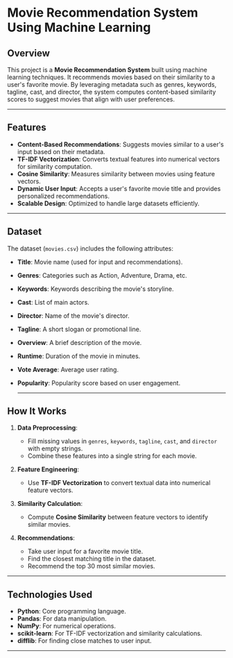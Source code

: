 # **Movie Recommendation System Using Machine Learning**

## **Overview**
This project is a **Movie Recommendation System** built using machine learning techniques. It recommends movies based on their similarity to a user's favorite movie. By leveraging metadata such as genres, keywords, tagline, cast, and director, the system computes content-based similarity scores to suggest movies that align with user preferences.

---

## **Features**
- **Content-Based Recommendations**: Suggests movies similar to a user's input based on their metadata.
- **TF-IDF Vectorization**: Converts textual features into numerical vectors for similarity computation.
- **Cosine Similarity**: Measures similarity between movies using feature vectors.
- **Dynamic User Input**: Accepts a user's favorite movie title and provides personalized recommendations.
- **Scalable Design**: Optimized to handle large datasets efficiently.

---

## **Dataset**
The dataset (`movies.csv`) includes the following attributes:
- **Title**: Movie name (used for input and recommendations).
- **Genres**: Categories such as Action, Adventure, Drama, etc.
- **Keywords**: Keywords describing the movie's storyline.
- **Cast**: List of main actors.
- **Director**: Name of the movie's director.
- **Tagline**: A short slogan or promotional line.
- **Overview**: A brief description of the movie.
- **Runtime**: Duration of the movie in minutes.
- **Vote Average**: Average user rating.
- **Popularity**: Popularity score based on user engagement.

  ---

## **How It Works**
1. **Data Preprocessing**:
   - Fill missing values in `genres`, `keywords`, `tagline`, `cast`, and `director` with empty strings.
   - Combine these features into a single string for each movie.

2. **Feature Engineering**:
   - Use **TF-IDF Vectorization** to convert textual data into numerical feature vectors.

3. **Similarity Calculation**:
   - Compute **Cosine Similarity** between feature vectors to identify similar movies.

4. **Recommendations**:
   - Take user input for a favorite movie title.
   - Find the closest matching title in the dataset.
   - Recommend the top 30 most similar movies.

---

## **Technologies Used**
- **Python**: Core programming language.
- **Pandas**: For data manipulation.
- **NumPy**: For numerical operations.
- **scikit-learn**: For TF-IDF vectorization and similarity calculations.
- **difflib**: For finding close matches to user input.

---
